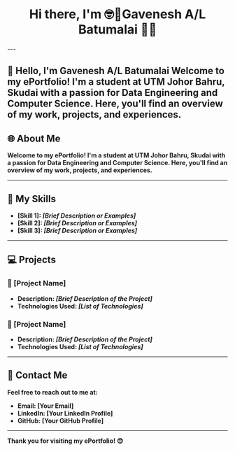 <div align="center">
  <h1>Hi there, I'm <strong>🤓🥸Gavenesh A/L Batumalai</strong> 👋👋</h1>
</div> 
---

## 👋 Hello, I'm Gavenesh A/L Batumalai Welcome to my ePortfolio! I'm a **student at UTM Johor Bahru, Skudai** with a passion for **Data Engineering and Computer Science**. Here, you'll find an overview of my work, projects, and experiences.

<div align="left">
  <h2>🌐<strong> About Me</h2>
</div>

Welcome to my ePortfolio! I'm a **student at UTM Johor Bahru, Skudai** with a passion for **Data Engineering and Computer Science**. Here, you'll find an overview of my work, projects, and experiences.

---

## 📝 My Skills

- **[Skill 1]**: *[Brief Description or Examples]*
- **[Skill 2]**: *[Brief Description or Examples]*
- **[Skill 3]**: *[Brief Description or Examples]*

---

## 💻 Projects

### 🌟 [Project Name]
- **Description**: *[Brief Description of the Project]*
- **Technologies Used**: *[List of Technologies]*

### 🌟 [Project Name]
- **Description**: *[Brief Description of the Project]*
- **Technologies Used**: *[List of Technologies]*

---

## 📧 Contact Me

Feel free to reach out to me at:
- **Email**: [Your Email]
- **LinkedIn**: [Your LinkedIn Profile]
- **GitHub**: [Your GitHub Profile]

---

Thank you for visiting my ePortfolio! 😊
